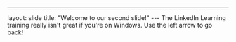 ---
layout: slide
title: "Welcome to our second slide!"
---                                                                                              The LinkedIn Learning training really isn't great if you're on Windows.
Use the left arrow to go back!                                                                                                                                                                                                                                                                                                                                                                                                                                                                                                                                                                                                                                                                                                                                                                                                                                                                                                                         
